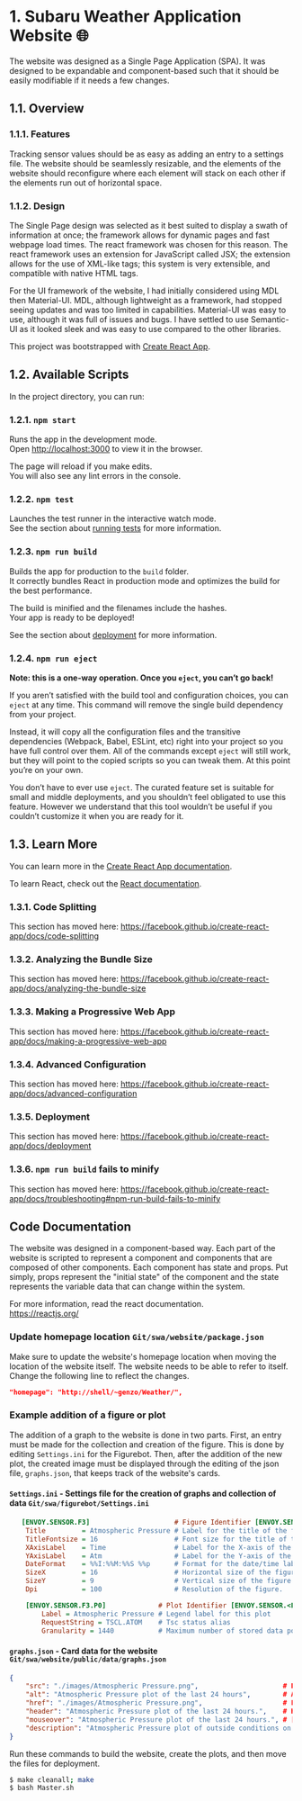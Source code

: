 # 1. Subaru Weather Application Website 🌐

The website was designed as a Single Page Application (SPA). It was designed to be expandable and component-based such that it should be easily modifiable if it needs a few changes.  

## 1.1. Overview

### 1.1.1. Features

Tracking sensor values should be as easy as adding an entry to a settings file. The website should be seamlessly resizable, and the elements of the website should reconfigure where each element will stack on each other if the elements run out of horizontal space.  

### 1.1.2. Design

The Single Page design was selected as it best suited to display a swath of information at once; the framework allows for dynamic pages and fast webpage load times. The react framework was chosen for this reason. The react framework uses an extension for JavaScript called JSX; the extension allows for the use of XML-like tags; this system is very extensible, and compatible with native HTML tags.

For the UI framework of the website, I had initially considered using MDL then Material-UI. MDL, although lightweight as a framework, had stopped seeing updates and was too limited in capabilities. Material-UI was easy to use, although it was full of issues and bugs. I have settled to use Semantic-UI as it looked sleek and was easy to use compared to the other libraries.  

This project was bootstrapped with [Create React App](https://github.com/facebook/create-react-app).

## 1.2. Available Scripts

In the project directory, you can run:

### 1.2.1. `npm start`

Runs the app in the development mode.<br>
Open [http://localhost:3000](http://localhost:3000) to view it in the browser.

The page will reload if you make edits.<br>
You will also see any lint errors in the console.

### 1.2.2. `npm test`

Launches the test runner in the interactive watch mode.<br>
See the section about [running tests](https://facebook.github.io/create-react-app/docs/running-tests) for more information.

### 1.2.3. `npm run build`

Builds the app for production to the `build` folder.<br>
It correctly bundles React in production mode and optimizes the build for the best performance.

The build is minified and the filenames include the hashes.<br>
Your app is ready to be deployed!

See the section about [deployment](https://facebook.github.io/create-react-app/docs/deployment) for more information.

### 1.2.4. `npm run eject`

**Note: this is a one-way operation. Once you `eject`, you can’t go back!**

If you aren’t satisfied with the build tool and configuration choices, you can `eject` at any time. This command will remove the single build dependency from your project.

Instead, it will copy all the configuration files and the transitive dependencies (Webpack, Babel, ESLint, etc) right into your project so you have full control over them. All of the commands except `eject` will still work, but they will point to the copied scripts so you can tweak them. At this point you’re on your own.

You don’t have to ever use `eject`. The curated feature set is suitable for small and middle deployments, and you shouldn’t feel obligated to use this feature. However we understand that this tool wouldn’t be useful if you couldn’t customize it when you are ready for it.

## 1.3. Learn More

You can learn more in the [Create React App documentation](https://facebook.github.io/create-react-app/docs/getting-started).

To learn React, check out the [React documentation](https://reactjs.org/).

### 1.3.1. Code Splitting

This section has moved here: https://facebook.github.io/create-react-app/docs/code-splitting

### 1.3.2. Analyzing the Bundle Size

This section has moved here: https://facebook.github.io/create-react-app/docs/analyzing-the-bundle-size

### 1.3.3. Making a Progressive Web App

This section has moved here: https://facebook.github.io/create-react-app/docs/making-a-progressive-web-app

### 1.3.4. Advanced Configuration

This section has moved here: https://facebook.github.io/create-react-app/docs/advanced-configuration

### 1.3.5. Deployment

This section has moved here: https://facebook.github.io/create-react-app/docs/deployment

### 1.3.6. `npm run build` fails to minify

This section has moved here: https://facebook.github.io/create-react-app/docs/troubleshooting#npm-run-build-fails-to-minify

## Code Documentation

The website was designed in a component-based way. Each part of the website is scripted to represent a component and components that are composed of other components. Each component has state and props. Put simply, props represent the "initial state" of the component and the state represents the variable data that can change within the system.  

For more information, read the react documentation.  
https://reactjs.org/

### Update homepage location `Git/swa/website/package.json`
Make sure to update the website's homepage location when moving the location of the website itself. The website needs to be able to refer to itself. Change the following line to reflect the changes.

```json
"homepage": "http://shell/~genzo/Weather/",
```

### Example addition of a figure or plot

The addition of a graph to the website is done in two parts. First, an entry must be made for the collection and creation of the figure. This is done by editing `Settings.ini` for the Figurebot. Then, after the addition of the new plot, the created image must be displayed through the editing of the json file, `graphs.json`, that keeps track of the website's cards.

#### `Settings.ini` - Settings file for the creation of graphs and collection of data `Git/swa/figurebot/Settings.ini`

```ini
   [ENVOY.SENSOR.F3]                     # Figure Identifier [ENVOY.SENSOR.<FIGURE#>]
    Title         = Atmospheric Pressure # Label for the title of the figure
    TitleFontsize = 16                   # Font size for the title of the figure
    XAxisLabel    = Time                 # Label for the X-axis of the figure
    YAxisLabel    = Atm                  # Label for the Y-axis of the figure
    DateFormat    = %%I:%%M:%%S %%p      # Format for the date/time labels for the data
    SizeX         = 16                   # Horizontal size of the figure in dimensions.
    SizeY         = 9                    # Vertical size of the figure in dimensions.
    Dpi           = 100                  # Resolution of the figure.

    [ENVOY.SENSOR.F3.P0]             # Plot Identifier [ENVOY.SENSOR.<FIGURE#>.<PLOT#>]
        Label = Atmospheric Pressure # Legend label for this plot
        RequestString = TSCL.ATOM    # Tsc status alias
        Granularity = 1440           # Maximum number of stored data points
```

#### `graphs.json` - Card data for the website `Git/swa/website/public/data/graphs.json`
```json
{
    "src": "./images/Atmospheric Pressure.png",                     # Filepath should match the generated image's filepath
    "alt": "Atmospheric Pressure plot of the last 24 hours",        # Alternative text in case of no image.
    "href": "./images/Atmospheric Pressure.png",                    # Link to the image itself.
    "header": "Atmospheric Pressure plot of the last 24 hours.",    # Header of the card that is displayed on the website.
    "mouseover": "Atmospheric Pressure plot of the last 24 hours.", # [UNUSED] Mouseover text.
    "description": "Atmospheric Pressure plot of outside conditions on the catwalk of Subaru Telescopes for the last 24 hours." # Description of the card displayed on the website.
}
```

Run these commands to build the website, create the plots, and then move the files for deployment.

```bash
$ make cleanall; make
$ bash Master.sh
```